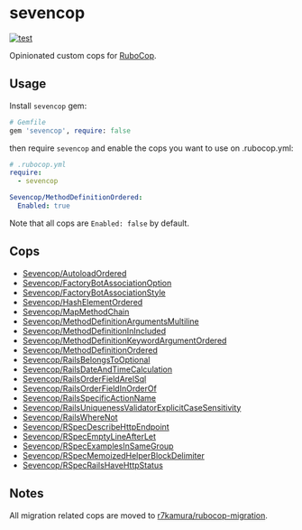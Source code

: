 # sevencop

[![test](https://github.com/r7kamura/sevencop/actions/workflows/test.yml/badge.svg)](https://github.com/r7kamura/sevencop/actions/workflows/test.yml)

Opinionated custom cops for [RuboCop](https://github.com/rubocop/rubocop).

## Usage

Install `sevencop` gem:

```ruby
# Gemfile
gem 'sevencop', require: false
```

then require `sevencop` and enable the cops you want to use on .rubocop.yml:

```yaml
# .rubocop.yml
require:
  - sevencop

Sevencop/MethodDefinitionOrdered:
  Enabled: true
```

Note that all cops are `Enabled: false` by default.

## Cops

- [Sevencop/AutoloadOrdered](lib/rubocop/cop/sevencop/autoload_ordered.rb)
- [Sevencop/FactoryBotAssociationOption](lib/rubocop/cop/sevencop/factory_bot_association_option.rb)
- [Sevencop/FactoryBotAssociationStyle](lib/rubocop/cop/sevencop/factory_bot_association_style.rb)
- [Sevencop/HashElementOrdered](lib/rubocop/cop/sevencop/hash_element_ordered.rb)
- [Sevencop/MapMethodChain](lib/rubocop/cop/sevencop/map_method_chain.rb)
- [Sevencop/MethodDefinitionArgumentsMultiline](lib/rubocop/cop/sevencop/method_definition_arguments_multiline.rb)
- [Sevencop/MethodDefinitionInIncluded](lib/rubocop/cop/sevencop/method_definition_in_included.rb)
- [Sevencop/MethodDefinitionKeywordArgumentOrdered](lib/rubocop/cop/sevencop/method_definition_keyword_argument_ordered.rb)
- [Sevencop/MethodDefinitionOrdered](lib/rubocop/cop/sevencop/method_definition_ordered.rb)
- [Sevencop/RailsBelongsToOptional](lib/rubocop/cop/sevencop/rails_belongs_to_optional.rb)
- [Sevencop/RailsDateAndTimeCalculation](lib/rubocop/cop/sevencop/rails_date_and_time_calculation.rb)
- [Sevencop/RailsOrderFieldArelSql](lib/rubocop/cop/sevencop/rails_order_field_arel_sql.rb)
- [Sevencop/RailsOrderFieldInOrderOf](lib/rubocop/cop/sevencop/rails_order_field_in_order_of.rb)
- [Sevencop/RailsSpecificActionName](lib/rubocop/cop/sevencop/rails_specific_action_name.rb)
- [Sevencop/RailsUniquenessValidatorExplicitCaseSensitivity](lib/rubocop/cop/sevencop/rails_uniqueness_validator_explicit_case_sensitivity.rb)
- [Sevencop/RailsWhereNot](lib/rubocop/cop/sevencop/rails_where_not.rb)
- [Sevencop/RSpecDescribeHttpEndpoint](lib/rubocop/cop/sevencop/rspec_describe_http_endpoint.rb)
- [Sevencop/RSpecEmptyLineAfterLet](lib/rubocop/cop/sevencop/rspec_empty_line_after_let.rb)
- [Sevencop/RSpecExamplesInSameGroup](lib/rubocop/cop/sevencop/rspec_examples_in_same_group.rb)
- [Sevencop/RSpecMemoizedHelperBlockDelimiter](lib/rubocop/cop/sevencop/rspec_memoized_helper_block_delimiter.rb)
- [Sevencop/RSpecRailsHaveHttpStatus](lib/rubocop/cop/sevencop/rspec_rails_have_http_status.rb)

## Notes

All migration related cops are moved to [r7kamura/rubocop-migration](https://github.com/r7kamura/rubocop-migration).
